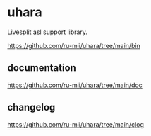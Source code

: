 # uhara
Livesplit asl support library.

https://github.com/ru-mii/uhara/tree/main/bin

## documentation
https://github.com/ru-mii/uhara/tree/main/doc

## changelog
https://github.com/ru-mii/uhara/tree/main/clog
